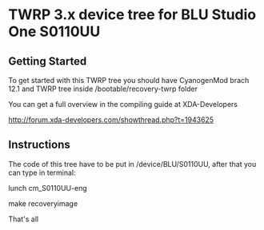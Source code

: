TWRP 3.x device tree for BLU Studio One S0110UU
========================================

Getting Started
---------------
To get started with this TWRP tree you should have CyanogenMod brach 12.1 and TWRP tree inside /bootable/recovery-twrp folder

You can get a full overview in the compiling guide at XDA-Developers 

http://forum.xda-developers.com/showthread.php?t=1943625

Instructions
------------
The code of this tree have to be put in /device/BLU/S0110UU, after that you can type in terminal:

  lunch cm_S0110UU-eng 
  
  make recoveryimage

That's all

